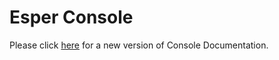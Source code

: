 # Esper Console

Please click [here]((https://console-docs.esper.io)) for a new version of Console Documentation.
